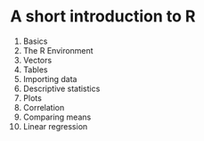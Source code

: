 # A short introduction to R

1. Basics
2. The R Environment
3. Vectors
4. Tables
5. Importing data
6. Descriptive statistics
7. Plots
8. Correlation
9. Comparing means
10. Linear regression
